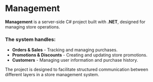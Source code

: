 # Management

 **Management** is a server-side C# project built with **.NET**, designed for managing store operations.
<br>
### The system handles:
-  **Orders & Sales** - Tracking and managing purchases.
-  **Promotions & Discounts** - Creating and updating store promotions.
-  **Customers** - Managing user information and purchase history.

The project is designed to facilitate structured communication between different layers in a store management system.

